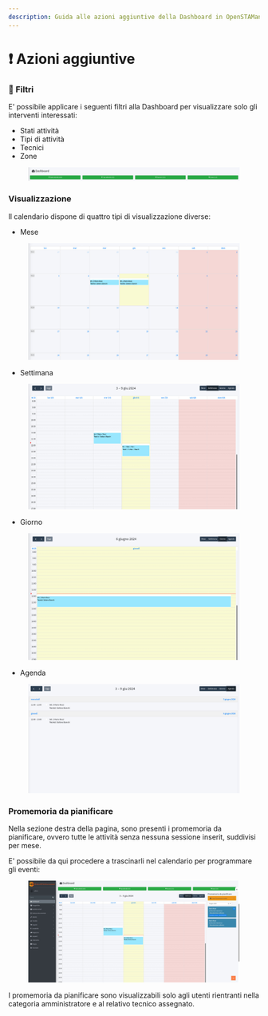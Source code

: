 ```yaml
---
description: Guida alle azioni aggiuntive della Dashboard in OpenSTAManager
---
```


# ❗ Azioni aggiuntive

### 🔦 Filtri

E' possibile applicare i seguenti filtri alla Dashboard per visualizzare solo gli interventi interessati:

* Stati attività
* Tipi di attività
* Tecnici
* Zone

<figure><img src="../../../.gitbook/assets/immagine (4) (1) (1) (1) (1) (1) (1).png" alt=""><figcaption></figcaption></figure>

### Visualizzazione

Il calendario dispone di quattro tipi di visualizzazione diverse:

* Mese

<figure><img src="../../../.gitbook/assets/immagine (5) (1) (1) (1) (1) (1) (1).png" alt=""><figcaption></figcaption></figure>

* Settimana

<figure><img src="../../../.gitbook/assets/immagine (6) (1) (1) (1) (1) (1).png" alt=""><figcaption></figcaption></figure>

* Giorno

<figure><img src="../../../.gitbook/assets/immagine (7) (1) (1) (1) (1) (1).png" alt=""><figcaption></figcaption></figure>

* Agenda

<figure><img src="../../../.gitbook/assets/immagine (8) (1) (1) (1) (1) (1).png" alt=""><figcaption></figcaption></figure>

### Promemoria da pianificare

Nella sezione destra della pagina, sono presenti i promemoria da pianificare, ovvero tutte le attività senza nessuna sessione inserit, suddivisi per mese.

E' possibile da qui procedere a trascinarli nel calendario per programmare gli eventi:

<figure><img src="../../../.gitbook/assets/immagine (9) (1) (1) (1) (1) (1).png" alt=""><figcaption></figcaption></figure>

I promemoria da pianificare sono visualizzabili solo agli utenti rientranti nella categoria amministratore e al relativo tecnico assegnato.
